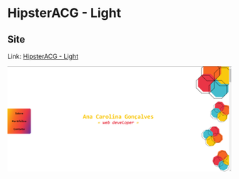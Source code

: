 # HipsterACG - Light

## Site
Link: <a href='https://goncalves-ac.github.io/HipsterACGLight/.'>HipsterACG - Light</a>

<img src="https://github.com/goncalves-ac/HipsterACGLight/blob/master/imagem/tela.PNG" alt="Print da tela" title="Print da tela">
